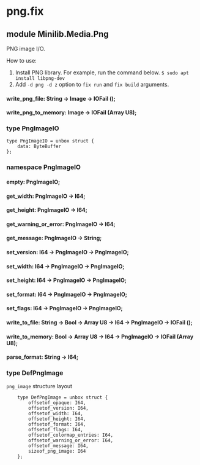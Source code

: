 # png.fix

## module Minilib.Media.Png

PNG image I/O.

How to use:
1. Install PNG library. For example, run the command below.
`$ sudo apt install libpng-dev`
2. Add `-d png -d z` option to `fix run` and `fix build` arguments.


#### write_png_file: String -> Image -> IOFail ();

#### write_png_to_memory: Image -> IOFail (Array U8);

### type PngImageIO

```
type PngImageIO = unbox struct {
    data: ByteBuffer
};
```
### namespace PngImageIO

#### empty: PngImageIO;

#### get_width: PngImageIO -> I64;

#### get_height: PngImageIO -> I64;

#### get_warning_or_error: PngImageIO -> I64;

#### get_message: PngImageIO -> String;

#### set_version: I64 -> PngImageIO -> PngImageIO;

#### set_width: I64 -> PngImageIO -> PngImageIO;

#### set_height: I64 -> PngImageIO -> PngImageIO;

#### set_format: I64 -> PngImageIO -> PngImageIO;

#### set_flags: I64 -> PngImageIO -> PngImageIO;

#### write_to_file: String -> Bool -> Array U8 -> I64 -> PngImageIO -> IOFail ();

#### write_to_memory:  Bool -> Array U8 -> I64 -> PngImageIO -> IOFail (Array U8);

#### parse_format: String -> I64;

### type DefPngImage

`png_image` structure layout

```
    type DefPngImage = unbox struct {
        offsetof_opaque: I64,
        offsetof_version: I64,
        offsetof_width: I64,
        offsetof_height: I64,
        offsetof_format: I64,
        offsetof_flags: I64,
        offsetof_colormap_entries: I64,
        offsetof_warning_or_error: I64,
        offsetof_message: I64,
        sizeof_png_image: I64
    };
```
